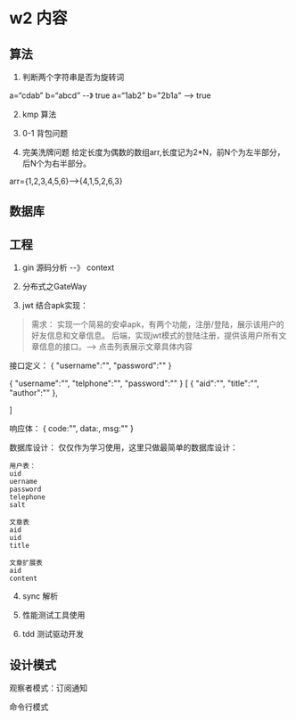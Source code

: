 # w2 内容
## 算法
1. 判断两个字符串是否为旋转词

a=“cdab” b=“abcd” --》 true
a=“1ab2” b="2b1a" --> true

2. kmp 算法

3. 0-1 背包问题

4. 完美洗牌问题
给定长度为偶数的数组arr,长度记为2*N，前N个为左半部分，后N个为右半部分。

arr={1,2,3,4,5,6}-->{4,1,5,2,6,3}
## 数据库


## 工程
1. gin 源码分析 --》 context

2. 分布式之GateWay

3. jwt 结合apk实现：
> 需求： 实现一个简易的安卓apk，有两个功能，注册/登陆，展示该用户的好友信息和文章信息。
后端，实现jwt模式的登陆注册，提供该用户所有文章信息的接口。--> 点击列表展示文章具体内容

接口定义：
{
    "username":"",
    "password":""
}

{
    "username":"",
    "telphone":"",
    "password":""
}
[
    {
        "aid":"",
        "title":"",
        "author":""
    },
    
]

响应体：
{
    code:"",
    data:,
    msg:""
}

数据库设计：
仅仅作为学习使用，这里只做最简单的数据库设计：
```
用户表：
uid
uername
password
telephone
salt

文章表
aid
uid
title

文章扩展表
aid
content
```
4. sync 解析

5. 性能测试工具使用

6. tdd 测试驱动开发

## 设计模式

观察者模式：订阅通知

命令行模式


